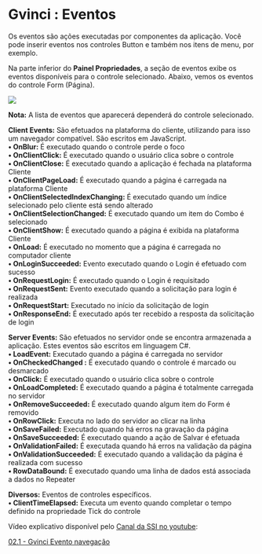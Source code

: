 # Gvinci : Eventos

Os eventos são ações executadas por componentes da aplicação. Você pode inserir eventos nos controles Button e também nos itens de menu, por exemplo.

Na parte inferior do **Painel Propriedades**, a seção de eventos exibe os eventos disponíveis para o controle selecionado. Abaixo, vemos os eventos do controle Form \(Página\).

![](http://www.gvinci.com.br/manual/propformgv5.png)

**Nota:** A lista de eventos que aparecerá dependerá do controle selecionado.

**Client Events:** São efetuados na plataforma do cliente, utilizando para isso um navegador compatível. São escritos em JavaScript.  
                 **• OnBlur:** É executado quando o controle perde o foco  
                 **• OnClientClick:** É executado quando o usuário clica sobre o controle  
                 **• OnClientClose:** É executado quando a aplicação é fechada na plataforma Cliente  
                 **• OnClientPageLoad:** É executado quando a página é carregada na plataforma Cliente  
                 **• OnClientSelectedIndexChanging:** É executado quando um índice selecionado pelo cliente está sendo alterado  
                 **• OnClientSelectionChanged:** É executado quando um item do Combo é selecionado  
                 **• OnClientShow:** É executado quando a página é exibida na plataforma Cliente  
                 **• OnLoad:** É executado no momento que a página é carregada no computador cliente  
                 **• OnLoginSucceeded:** Evento executado quando o Login é efetuado com sucesso  
                 **• OnRequestLogin:** É executado quando o Login é requisitado  
                 **• OnRequestSent:** Evento executado quando a solicitação para login é realizada  
                 **• OnRequestStart:** Executado no início da solicitação de login  
                 **• OnResponseEnd:** É executado após ter recebido a resposta da solicitação de login  
  
**Server Events:** São efetuados no servidor onde se encontra armazenada a aplicação. Estes eventos são escritos em linguagem C\#.  
                 **• LoadEvent:** Executado quando a página é carregada no servidor  
                 **• OnCheckedChanged :** É executado quando o controle é marcado ou desmarcado  
                 **• OnClick:** É executado quando o usuário clica sobre o controle  
                 **• OnLoadCompleted:** É executado quando a página é totalmente carregada no servidor  
                 **• OnRemoveSucceeded:** É executado quando algum item do Form é removido  
                 **• OnRowClick:** Executa no lado do servidor ao clicar na linha  
                 **• OnSaveFailed:** Executado quando há erros na gravação da página  
                 **• OnSaveSucceeded:** É executado quando a ação de Salvar é efetuada  
                 **• OnValidationFailed:** É executada quando há erros na validação da página  
                 **• OnValidationSucceeded:** É executado quando a validação da página é realizada com sucesso  
                 **• RowDataBound:** É executado quando uma linha de dados está associada a dados no Repeater  
  
**Diversos:** Eventos de controles específicos.  
                **• ClientTimeElapsed:** Executa um evento quando completar o tempo definido na propriedade Tick do controle

Vídeo explicativo disponível pelo [Canal da SSI no youtube](https://www.youtube.com/user/SSITecnologia):

[02.1 - Gvinci Evento navegação](https://www.youtube.com/watch?v=6nMHsHMYyNc)

